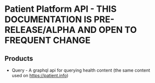 # Patient Platform API - THIS DOCUMENTATION IS PRE-RELEASE/ALPHA AND OPEN TO FREQUENT CHANGE

## Products
* Query - A graphql api for querying health content (the same content used on https://patient.info)
